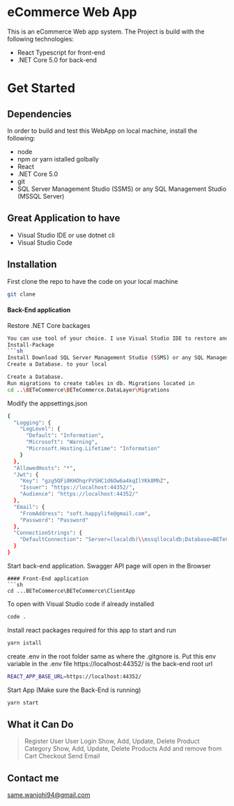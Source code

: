 # eCommerce Web App

This is an eCommerce Web app system.
The Project is build with the following technologies:
* React Typescript for front-end
* .NET Core 5.0 for back-end

# Get Started
## Dependencies
In order to build and test this WebApp on local machine, install the following:
* node
* npm or yarn istalled golbally
* React 
* .NET Core 5.0
* git
* SQL Server Management Studio (SSMS) or any SQL Management Studio (MSSQL Server)

## Great Application to have
- Visual Studio IDE or use dotnet cli
- Visual Studio Code

## Installation
First clone the repo to have the code on your local machine
```sh
git clone 
```

#### Back-End application
Restore .NET Core backages
```sh
You can use tool of your choice. I use Visual Studio IDE to restore and build
Install-Package
```sh
Install Download SQL Server Management Studio (SSMS) or any SQL Management Studio
Create a Database. to your local
```
```sh
Create a Database.
Run migrations to create tables in db. Migrations located in
cd ..\BETeCommerce\BETeCommerce.DataLayer\Migrations
```
Modify the appsettings.json
```sh
{
  "Logging": {
    "LogLevel": {
      "Default": "Information",
      "Microsoft": "Warning",
      "Microsoft.Hosting.Lifetime": "Information"
    }
  },
  "AllowedHosts": "*",
  "Jwt": {
    "Key": "gzg5QFi0KHOhqrFVSHC1d6Ow6a4kqIlYKk8MhZ",
    "Issuer": "https://localhost:44352/",
    "Audience": "https://localhost:44352/"
  },
  "Email": {
    "FromAddress": "soft.happylife@gmail.com",
    "Password": "Password"
  },
  "ConnectionStrings": {
    "DefaultConnection": "Server=(localdb)\\mssqllocaldb;Database=BETeCommerceDB;Trusted_Connection=True;MultipleActiveResultSets=true"
  }
}
```
Start back-end application. Swagger API page will open in the Browser
```
#### Front-End application
```sh
cd ...BETeCommerce\BETeCommerce\ClientApp
```
To open with Visual Studio code if already installed
```sh
code .
```
Install react packages required for this app to start and run
```sh
yarn istall
```
create .env in the root folder same as where the .gitgnore is.
Put this env variable in the .env file
https://localhost:44352/ is the back-end root url
```sh
REACT_APP_BASE_URL=https://localhost:44352/
```
Start App (Make sure the Back-End is running)
```sh
yarn start
```

## What it Can Do
> Register User
> User Login
> Show, Add, Update, Delete Product Category
> Show, Add, Update, Delete Products
> Add and remove from Cart
> Checkout
> Send Email

## Contact me
same.wanjohi94@gmail.com
